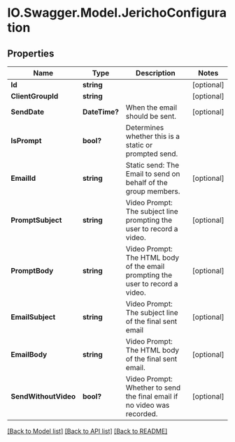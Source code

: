 # IO.Swagger.Model.JerichoConfiguration
## Properties

Name | Type | Description | Notes
------------ | ------------- | ------------- | -------------
**Id** | **string** |  | [optional] 
**ClientGroupId** | **string** |  | [optional] 
**SendDate** | **DateTime?** | When the email should be sent. | [optional] 
**IsPrompt** | **bool?** | Determines whether this is a static or prompted send. | 
**EmailId** | **string** | Static send: The Email to send on behalf of the group members. | [optional] 
**PromptSubject** | **string** | Video Prompt: The subject line prompting the user to record a video. | [optional] 
**PromptBody** | **string** | Video Prompt: The HTML body of the email prompting the user to record a video. | [optional] 
**EmailSubject** | **string** | Video Prompt: The subject line of the final sent email | [optional] 
**EmailBody** | **string** | Video Prompt: The HTML body of the final sent email. | [optional] 
**SendWithoutVideo** | **bool?** | Video Prompt: Whether to send the final email if no video was recorded. | [optional] 

[[Back to Model list]](../README.md#documentation-for-models) [[Back to API list]](../README.md#documentation-for-api-endpoints) [[Back to README]](../README.md)

